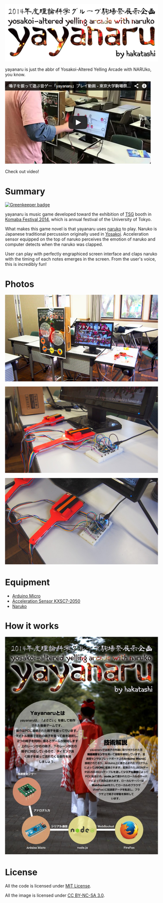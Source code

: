 ![yayanaru](img/logo.png)

yayanaru is just the abbr of Yosakoi-Altered Yelling Arcade with NARUko, you know.

[![YouTube](img/youtube.png)](https://www.youtube.com/watch?v=10iOyVYnPm4)

Check out video!

# Summary

[![Greenkeeper badge](https://badges.greenkeeper.io/hakatashi/yayanaru.svg)](https://greenkeeper.io/)

yayanaru is music game developed toward the exhibition of [TSG](http://www.tsg.ne.jp/)
booth in [Komaba Festival 2014](http://www.komabasai.net/65/visitor/), which is
annual festival of the University of Tokyo.

What makes this game novel is that yayanaru uses
[naruko](http://en.wikipedia.org/wiki/Yosakoi#Costumes_and_naruko) to play.
Naruko is Japanese traditional percussion originally used in
[Yosakoi](http://en.wikipedia.org/wiki/Yosakoi).
Acceleration sensor equipped on the top of naruko perceives the emotion of
naruko and computer detects when the naruko was clapped.

User can play with perfectly engraphiced screen interface and claps naruko with
the timing of each notes emerges in the screen. From the user's voice, this is
incredibly fun!

# Photos

![Overall View](img/overallview.jpg)

![Naruko](img/naruko.jpg)

![Machine](img/machine.jpg)

# Equipment

* [Arduino Micro](http://arduino.cc/en/Main/arduinoBoardMicro)
* [Acceleration Sensor KXSC7-2050](http://jp.kionix.com/accelerometers/kxsc7)
* [Naruko](http://www.amazon.co.jp/dp/B00EDXHZMQ)

# How it works

![Poster](img/poster.jpg)

# License

All the code is licensed under [MIT License](http://mit-license.org/).

All the image is licensed under [CC BY-NC-SA 3.0](https://creativecommons.org/licenses/by-nc-sa/3.0/).
